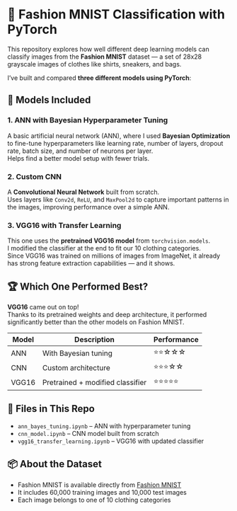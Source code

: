 
# 👚 Fashion MNIST Classification with PyTorch

This repository explores how well different deep learning models can classify images from the **Fashion MNIST** dataset — a set of 28x28 grayscale images of clothes like shirts, sneakers, and bags.

I’ve built and compared **three different models using PyTorch**:

## 🧠 Models Included

### 1. **ANN with Bayesian Hyperparameter Tuning**
A basic artificial neural network (ANN), where I used **Bayesian Optimization** to fine-tune hyperparameters like learning rate, number of layers, dropout rate, batch size, and number of neurons per layer.  
Helps find a better model setup with fewer trials.

### 2. **Custom CNN**
A **Convolutional Neural Network** built from scratch.  
Uses layers like `Conv2d`, `ReLU`, and `MaxPool2d` to capture important patterns in the images, improving performance over a simple ANN.

### 3. **VGG16 with Transfer Learning**
This one uses the **pretrained VGG16 model** from `torchvision.models`.  
I modified the classifier at the end to fit our 10 clothing categories.  
Since VGG16 was trained on millions of images from ImageNet, it already has strong feature extraction capabilities — and it shows.

## 🏆 Which One Performed Best?

**VGG16** came out on top!  
Thanks to its pretrained weights and deep architecture, it performed significantly better than the other models on Fashion MNIST.

| Model        | Description                      | Performance |
|--------------|----------------------------------|-------------|
| ANN          | With Bayesian tuning             | ⭐⭐☆☆☆       |
| CNN          | Custom architecture              | ⭐⭐⭐☆☆       |
| VGG16        | Pretrained + modified classifier | ⭐⭐⭐⭐⭐       |

## 📁 Files in This Repo

- `ann_bayes_tuning.ipynb` – ANN with hyperparameter tuning  
- `cnn_model.ipynb` – CNN model built from scratch  
- `vgg16_transfer_learning.ipynb` – VGG16 with updated classifier  


## 📦 About the Dataset

- Fashion MNIST is available directly from [Fashion MNIST](https://www.kaggle.com/datasets/zalando-research/fashionmnist)  
- It includes 60,000 training images and 10,000 test images  
- Each image belongs to one of 10 clothing categories

